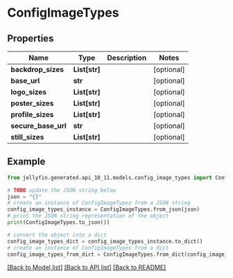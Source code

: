 # ConfigImageTypes


## Properties

Name | Type | Description | Notes
------------ | ------------- | ------------- | -------------
**backdrop_sizes** | **List[str]** |  | [optional] 
**base_url** | **str** |  | [optional] 
**logo_sizes** | **List[str]** |  | [optional] 
**poster_sizes** | **List[str]** |  | [optional] 
**profile_sizes** | **List[str]** |  | [optional] 
**secure_base_url** | **str** |  | [optional] 
**still_sizes** | **List[str]** |  | [optional] 

## Example

```python
from jellyfin.generated.api_10_11.models.config_image_types import ConfigImageTypes

# TODO update the JSON string below
json = "{}"
# create an instance of ConfigImageTypes from a JSON string
config_image_types_instance = ConfigImageTypes.from_json(json)
# print the JSON string representation of the object
print(ConfigImageTypes.to_json())

# convert the object into a dict
config_image_types_dict = config_image_types_instance.to_dict()
# create an instance of ConfigImageTypes from a dict
config_image_types_from_dict = ConfigImageTypes.from_dict(config_image_types_dict)
```
[[Back to Model list]](../README.md#documentation-for-models) [[Back to API list]](../README.md#documentation-for-api-endpoints) [[Back to README]](../README.md)


